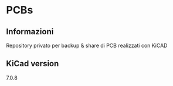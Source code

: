 # PCBs
## Informazioni
Repository privato per backup & share di PCB realizzati con KiCAD

## KiCad version
7.0.8